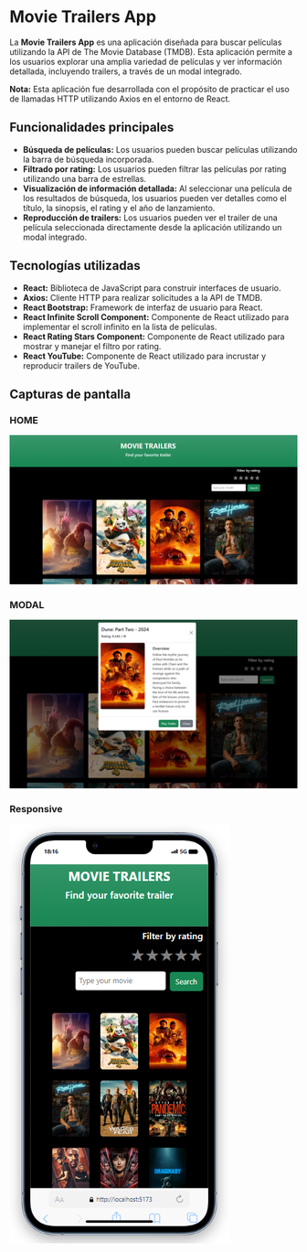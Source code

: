 # Movie Trailers App

La **Movie Trailers App** es una aplicación diseñada para buscar películas utilizando la API de The Movie Database (TMDB). Esta aplicación permite a los usuarios explorar una amplia variedad de películas y ver información detallada, incluyendo trailers, a través de un modal integrado.

**Nota:** Esta aplicación fue desarrollada con el propósito de practicar el uso de llamadas HTTP utilizando Axios en el entorno de React.

## Funcionalidades principales

- **Búsqueda de películas:** Los usuarios pueden buscar películas utilizando la barra de búsqueda incorporada.
- **Filtrado por rating:** Los usuarios pueden filtrar las películas por rating utilizando una barra de estrellas.
- **Visualización de información detallada:** Al seleccionar una película de los resultados de búsqueda, los usuarios pueden ver detalles como el título, la sinopsis, el rating y el año de lanzamiento.
- **Reproducción de trailers:** Los usuarios pueden ver el trailer de una película seleccionada directamente desde la aplicación utilizando un modal integrado.

## Tecnologías utilizadas

- **React:** Biblioteca de JavaScript para construir interfaces de usuario.
- **Axios:** Cliente HTTP para realizar solicitudes a la API de TMDB.
- **React Bootstrap:** Framework de interfaz de usuario para React.
- **React Infinite Scroll Component:** Componente de React utilizado para implementar el scroll infinito en la lista de películas.
- **React Rating Stars Component:** Componente de React utilizado para mostrar y manejar el filtro por rating.
- **React YouTube:** Componente de React utilizado para incrustar y reproducir trailers de YouTube.

## Capturas de pantalla

### HOME

![Captura de pantalla 1](./public/img/MovieTrailerHome.png)

### MODAL

![Captura de pantalla 2](./public/img/MovieTrailerModal.png)

### Responsive

![Captura de pantalla 3](./public/img/MovieTrailerResponsive.png)
